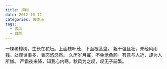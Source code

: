 ```yaml
---
title: 樟树
date: 2012-10-12
categories: 古体诗
tags:
  - 古风
  - 自然
---
```


一棵老樟树，生长在花坛。上面枝叶茂，下面根茎盘。<!--more-->
躯干强且壮，未经风雨残。处观世事多，表态悠悠然。
久历岁月摧，不免沧桑颜。有意与人近，却为人所嫌。
严霜夜来降，知我心内寒。秋风为之叹，叹无子嗣繁。
